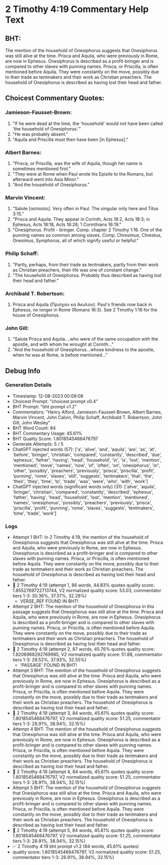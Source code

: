 # 2 Timothy 4:19 Commentary Help Text

## BHT:
The mention of the household of Onesiphorus suggests that Onesiphorus was still alive at the time. Prisca and Aquila, who were previously in Rome, are now in Ephesus. Onesiphorus is described as a profit-bringer and is compared to other slaves with punning names. Prisca, or Priscilla, is often mentioned before Aquila. They were constantly on the move, possibly due to their trade as tentmakers and their work as Christian preachers. The household of Onesiphorus is described as having lost their head and father.

## Choicest Commentary Quotes:
### Jamieson-Fausset-Brown:
1. "If he were dead at the time, the 'household' would not have been called 'the household of Onesiphorus.'" 
2. "He was probably absent."
3. "Aquila and Priscilla must then have been [in Ephesus]."

### Albert Barnes:
1. "Prisca, or Priscilla, was the wife of Aquila, though her name is sometimes mentioned first."
2. "They were at Rome when Paul wrote his Epistle to the Romans, but afterward went into Asia Minor."
3. "And the household of Onesiphorus."

### Marvin Vincent:
1. "Salute [ασπασαι]. Very often in Paul. The singular only here and Titus 3:15."
2. "Prisca and Aquila. They appear in Corinth, Acts 18:2, Acts 18:3; in Ephesus, Acts 18:18, Acts 18:26; 1 Corinthians 16:19."
3. "Onesiphorus. Profit - bringer. Comp. chapter 2 Timothy 1:16. One of the punning names so common among slaves. Comp. Chresimus, Chrestus, Onesimus, Symphorus, all of which signify useful or helpful."

### Philip Schaff:
1. "Partly, perhaps, from their trade as tentmakers, partly from their work as Christian preachers, their life was one of constant change."
2. "The household of Onesiphorus. Probably thus described as having lost their head and father."


### Archibald T. Robertson:
1.  Prisca and Aquila (Πρισχαν κα Ακυλαν). Paul's friends now back in Ephesus, no longer in Rome (Romans 16:3). See 2 Timothy 1:16 for the house of Onesiphorus. 


### John Gill:
1. "Salute Prisca and Aquila....who were of the same occupation with the apostle, and with whom he wrought at Corinth..." 
2. "And the household of Onesiphorus...whose kindness to the apostle, when he was at Rome, is before mentioned..."



## Debug Info
### Generation Details
- Timestamp: 12-08-2023 00:09:08
- Choicest Prompt: "choicest prompt v0.4"
- BHT Prompt: "bht prompt v1.2"
- Commentators: "Henry Alford, Jamieson-Fausset-Brown, Albert Barnes, Marvin Vincent, John Calvin, Philip Schaff, Archibald T. Robertson, John Gill, John Wesley"
- BHT Word Count: 84
- BHT Commentary Usage: 45.61%
- BHT Quality Score: 1.8018545468476797
- Generate Attempts: 5 / 5
- ChatGPT injected words (57):
	['a', 'alive', 'and', 'aquila', 'are', 'as', 'at', 'before', 'bringer', 'christian', 'compared', 'constantly', 'described', 'due', 'ephesus', 'father', 'having', 'head', 'household', 'in', 'is', 'lost', 'mention', 'mentioned', 'move', 'names', 'now', 'of', 'often', 'on', 'onesiphorus', 'or', 'other', 'possibly', 'preachers', 'previously', 'prisca', 'priscilla', 'profit', 'punning', 'rome', 'slaves', 'still', 'suggests', 'tentmakers', 'that', 'the', 'their', 'they', 'time', 'to', 'trade', 'was', 'were', 'who', 'with', 'work']
- ChatGPT injected words (significant words only) (31):
	['alive', 'aquila', 'bringer', 'christian', 'compared', 'constantly', 'described', 'ephesus', 'father', 'having', 'head', 'household', 'lost', 'mention', 'mentioned', 'names', 'onesiphorus', 'possibly', 'preachers', 'previously', 'prisca', 'priscilla', 'profit', 'punning', 'rome', 'slaves', 'suggests', 'tentmakers', 'time', 'trade', 'work']

### Logs
- Attempt 1 BHT: In 2 Timothy 4:19, the mention of the household of Onesiphorus suggests that Onesiphorus was still alive at the time. Prisca and Aquila, who were previously in Rome, are now in Ephesus. Onesiphorus is described as a profit-bringer and is compared to other slaves with punning names. Prisca, or Priscilla, is often mentioned before Aquila. They were constantly on the move, possibly due to their trade as tentmakers and their work as Christian preachers. The household of Onesiphorus is described as having lost their head and father.
- 🔄 2 Timothy 4:19 (attempt 1, 86 words, 44.83% quotes quality score: 1.8552769722713744, V2 normalized quality score: 53.03, commentator tiers 1-3: 30.36%, 37.37%, 32.28%) 
	- VERSE_REF FOUND IN BHT!
- Attempt 2 BHT: The mention of the household of Onesiphorus in this passage suggests that Onesiphorus was still alive at the time. Prisca and Aquila, who were previously in Rome, are now in Ephesus. Onesiphorus is described as a profit-bringer and is compared to other slaves with punning names. Prisca, or Priscilla, is often mentioned before Aquila. They were constantly on the move, possibly due to their trade as tentmakers and their work as Christian preachers. The household of Onesiphorus is described as having lost their head and father.
- 🔄 2 Timothy 4:19 (attempt 2, 87 words, 45.76% quotes quality score: 1.8206968292769985, V2 normalized quality score: 51.88, commentator tiers 1-3: 29.52%, 37.93%, 32.55%) 
	- 'PASSAGE' FOUND IN BHT!
- Attempt 3 BHT: The mention of the household of Onesiphorus suggests that Onesiphorus was still alive at the time. Prisca and Aquila, who were previously in Rome, are now in Ephesus. Onesiphorus is described as a profit-bringer and is compared to other slaves with punning names. Prisca, or Priscilla, is often mentioned before Aquila. They were constantly on the move, possibly due to their trade as tentmakers and their work as Christian preachers. The household of Onesiphorus is described as having lost their head and father.
- 🔄 2 Timothy 4:19 (attempt 3, 84 words, 45.61% quotes quality score: 1.8018545468476797, V2 normalized quality score: 51.25, commentator tiers 1-3: 28.91%, 38.94%, 32.15%)
- Attempt 4 BHT: The mention of the household of Onesiphorus suggests that Onesiphorus was still alive at the time. Prisca and Aquila, who were previously in Rome, are now in Ephesus. Onesiphorus is described as a profit-bringer and is compared to other slaves with punning names. Prisca, or Priscilla, is often mentioned before Aquila. They were constantly on the move, possibly due to their trade as tentmakers and their work as Christian preachers. The household of Onesiphorus is described as having lost their head and father.
- 🔄 2 Timothy 4:19 (attempt 4, 84 words, 45.61% quotes quality score: 1.8018545468476797, V2 normalized quality score: 51.25, commentator tiers 1-3: 28.91%, 38.94%, 32.15%)
- Attempt 5 BHT: The mention of the household of Onesiphorus suggests that Onesiphorus was still alive at the time. Prisca and Aquila, who were previously in Rome, are now in Ephesus. Onesiphorus is described as a profit-bringer and is compared to other slaves with punning names. Prisca, or Priscilla, is often mentioned before Aquila. They were constantly on the move, possibly due to their trade as tentmakers and their work as Christian preachers. The household of Onesiphorus is described as having lost their head and father.
- 🔄 2 Timothy 4:19 (attempt 5, 84 words, 45.61% quotes quality score: 1.8018545468476797, V2 normalized quality score: 51.25, commentator tiers 1-3: 28.91%, 38.94%, 32.15%)
- ✅ 2 Timothy 4:19 bht prompt v1.2 (84 words, 45.61% quotes)
- quality score: 1.8018545468476797, V2 normalized quality score: 51.25, commentator tiers 1-3: 28.91%, 38.94%, 32.15%)